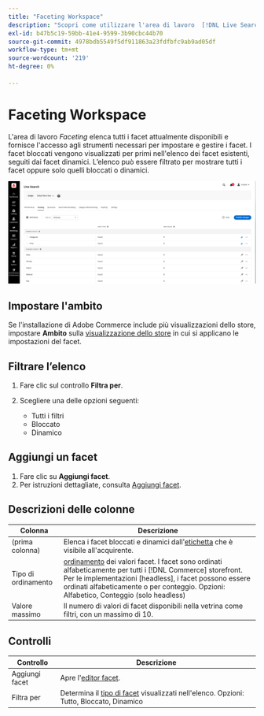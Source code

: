 ```yaml
---
title: "Faceting Workspace"
description: "Scopri come utilizzare l'area di lavoro  [!DNL Live Search] faceting."
exl-id: b47b5c19-59bb-41e4-9599-3b90cbc44b70
source-git-commit: 4978bdb5549f5df911863a23fdfbfc9ab9ad05df
workflow-type: tm+mt
source-wordcount: '219'
ht-degree: 0%

---
```


# Faceting Workspace

L&#39;area di lavoro *Faceting* elenca tutti i facet attualmente disponibili e fornisce l&#39;accesso agli strumenti necessari per impostare e gestire i facet. I facet bloccati vengono visualizzati per primi nell&#39;elenco dei facet esistenti, seguiti dai facet dinamici. L’elenco può essere filtrato per mostrare tutti i facet oppure solo quelli bloccati o dinamici.

![Area di lavoro di faceting](assets/faceting-workspace.png)

## Impostare l&#39;ambito

Se l&#39;installazione di Adobe Commerce include più visualizzazioni dello store, impostare **Ambito** sulla [visualizzazione dello store](https://experienceleague.adobe.com/docs/commerce-admin/start/setup/websites-stores-views.html#scope-settings) in cui si applicano le impostazioni del facet.

## Filtrare l’elenco

1. Fare clic sul controllo **Filtra per**.
1. Scegliere una delle opzioni seguenti:

   * Tutti i filtri
   * Bloccato
   * Dinamico

## Aggiungi un facet

1. Fare clic su **Aggiungi facet**.
1. Per istruzioni dettagliate, consulta [Aggiungi facet](facets-add.md).

## Descrizioni delle colonne

| Colonna | Descrizione |
|--- |--- |
| (prima colonna) | Elenca i facet bloccati e dinamici dall&#39;[etichetta](facets-type.md) che è visibile all&#39;acquirente. |
| Tipo di ordinamento | [ordinamento](facets-type.md) dei valori facet. I facet sono ordinati alfabeticamente per tutti i [!DNL Commerce] storefront. Per le implementazioni [headless], i facet possono essere ordinati alfabeticamente o per conteggio. Opzioni: Alfabetico, Conteggio (solo headless) |
| Valore massimo | Il numero di valori di facet disponibili nella vetrina come filtri, con un massimo di 10. |

## Controlli

| Controllo | Descrizione |
|--- |--- |
| Aggiungi facet | Apre l&#39;[editor facet](facets-add.md). |
| Filtra per | Determina il [tipo di facet](facets-type.md) visualizzati nell&#39;elenco. Opzioni: Tutto, Bloccato, Dinamico |
